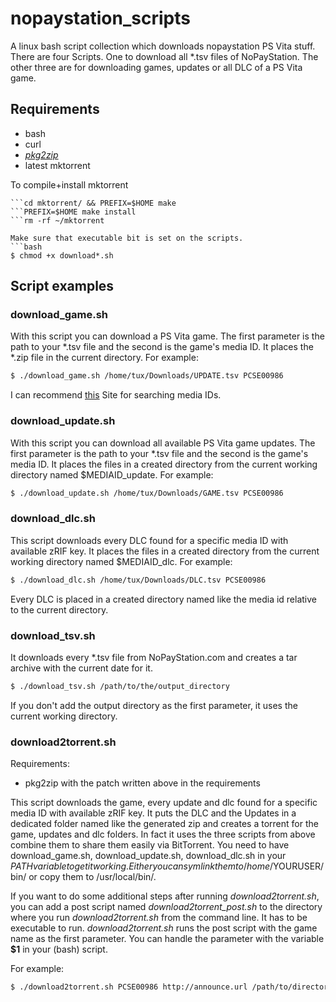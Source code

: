 # nopaystation_scripts

A linux bash script collection which downloads nopaystation PS Vita stuff.
There are four Scripts. One to download all \*.tsv files of NoPayStation. The other three are for downloading games, updates or all DLC of a PS Vita game.

## Requirements
* bash
* curl
* [*pkg2zip*](https://github.com/mmozeiko/pkg2zip)
* latest mktorrent

To compile+install mktorrent
```git clone https://github.com/Rudde/mktorrent.git
```cd mktorrent/ && PREFIX=$HOME make
```PREFIX=$HOME make install
```rm -rf ~/mktorrent

Make sure that executable bit is set on the scripts.
```bash
$ chmod +x download*.sh
```

## Script examples

### download_game.sh
With this script you can download a PS Vita game.
The first parameter is the path to your \*.tsv file and the second is the game's media ID.
It places the \*.zip file in the current directory.
For example:
```bash
$ ./download_game.sh /home/tux/Downloads/UPDATE.tsv PCSE00986
```
I can recommend [this](http://renascene.com/psv/) Site for searching media IDs.

### download_update.sh
With this script you can download all available PS Vita game updates.
The first parameter is the path to your \*.tsv file and the second is the game's media ID.
It places the files in a created directory from the current working directory named $MEDIAID\_update.
For example:
```bash
$ ./download_update.sh /home/tux/Downloads/GAME.tsv PCSE00986
```

### download_dlc.sh
This script downloads every DLC found for a specific media ID with available zRIF key.
It places the files in a created directory from the current working directory named $MEDIAID\_dlc.
For example:
```bash
$ ./download_dlc.sh /home/tux/Downloads/DLC.tsv PCSE00986
```
Every DLC is placed in a created directory named like the media id relative to the current directory.

### download_tsv.sh
It downloads every \*.tsv file from NoPayStation.com and creates a tar archive with the current date for it.
```bash
$ ./download_tsv.sh /path/to/the/output_directory
```
If you don't add the output directory as the first parameter, it uses the current working directory.

### download2torrent.sh
Requirements:
* pkg2zip with the patch written above in the requirements

This script downloads the game, every update and dlc found for a specific media ID with available zRIF key.
It puts the DLC and the Updates in a dedicated folder named like the generated zip and creates a torrent for the game, updates and dlc folders.
In fact it uses the three scripts from above combine them to share them easily via BitTorrent. You need to have download\_game.sh, download\_update.sh, download\_dlc.sh in your $PATH variable to get it working. 
Either you can symlink them to /home/$YOURUSER/bin/ or copy them to /usr/local/bin/.

If you want to do some additional steps after running *download2torrent.sh*, you can add a post script named *download2torrent_post.sh* to the directory where you run *download2torrent.sh* from the command line.
It has to be executable to run. *download2torrent.sh* runs the post script with the game name as the first parameter.
You can handle the parameter with the variable **$1** in your (bash) script.

For example:
```bash
$ ./download2torrent.sh PCSE00986 http://announce.url /path/to/directory/containing/the/tsv/files
```
